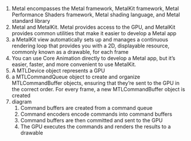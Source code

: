 1. Metal encompasses the Metal framework, MetalKit framework, Metal Performance Shaders framework, Metal shading language, and Metal standard library
2. Metal and MetalKit. Metal provides access to the GPU, and MetalKit provides common utilities that make it easier to develop a Metal app
3. a MetalKit view automatically sets up and manages a continuous rendering loop that provides you with a 2D, displayable resource, commonly known as a drawable, for each frame
4. You can use Core Animation directly to develop a Metal app, but it’s easier, faster, and more convenient to use MetalKit.
5. A MTLDevice object represents a GPU
6. a MTLCommandQueue object to create and organize MTLCommandBuffer objects, ensuring that they’re sent to the GPU in the correct order. For every frame, a new MTLCommandBuffer object is created
7. diagram
    1. Command buffers are created from a command queue
    2. Command encoders encode commands into command buffers
    3. Command buffers are then committed and sent to the GPU
    4. The GPU executes the commands and renders the results to a drawable